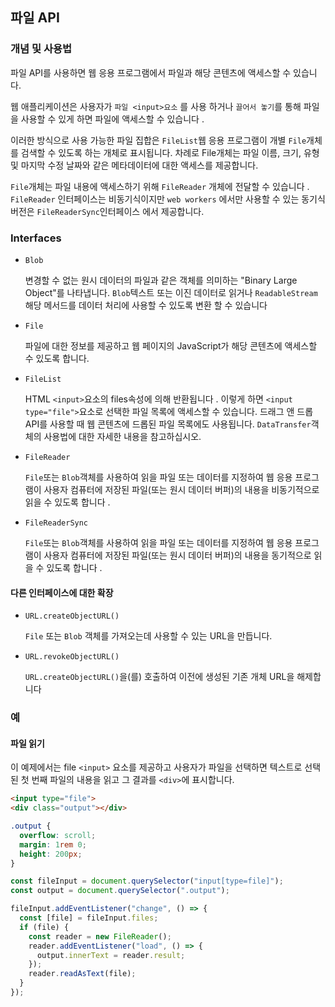 ## 파일 API

### 개념 및 사용법

파일 API를 사용하면 웹 응용 프로그램에서 파일과 해당 콘텐츠에 액세스할 수 있습니다.

웹 애플리케이션은 사용자가 `파일 <input>요소` 를 사용 하거나 `끌어서 놓기`를 통해 파일을 사용할 수 있게 하면 파일에 액세스할 수 있습니다 .

이러한 방식으로 사용 가능한 파일 집합은 `FileList`웹 응용 프로그램이 개별 `File`개체를 검색할 수 있도록 하는 개체로 표시됩니다. 차례로 File개체는 파일 이름, 크기, 유형 및 마지막 수정 날짜와 같은 메타데이터에 대한 액세스를 제공합니다.

`File`개체는 파일 내용에 액세스하기 위해 `FileReader` 개체에 전달할 수 있습니다 . `FileReader` 인터페이스는 비동기식이지만 `web workers` 에서만 사용할 수 있는 동기식 버전은 `FileReaderSync`인터페이스 에서 제공합니다.

### Interfaces

- `Blob`

  변경할 수 없는 원시 데이터의 파일과 같은 객체를 의미하는 "Binary Large Object"를 나타냅니다. `Blob`텍스트 또는 이진 데이터로 읽거나 `ReadableStream`해당 메서드를 데이터 처리에 사용할 수 있도록 변환 할 수 있습니다

- `File`

  파일에 대한 정보를 제공하고 웹 페이지의 JavaScript가 해당 콘텐츠에 액세스할 수 있도록 합니다.

- `FileList`

  HTML `<input>`요소의 files속성에 의해 반환됩니다 . 이렇게 하면 `<input type="file">`요소로 선택한 파일 목록에 액세스할 수 있습니다. 드래그 앤 드롭 API를 사용할 때 웹 콘텐츠에 드롭된 파일 목록에도 사용됩니다. `DataTransfer`객체의 사용법에 대한 자세한 내용을 참고하십시오.

- `FileReader`

  `File`또는 `Blob`객체를 사용하여 읽을 파일 또는 데이터를 지정하여 웹 응용 프로그램이 사용자 컴퓨터에 저장된 파일(또는 원시 데이터 버퍼)의 내용을 비동기적으로 읽을 수 있도록 합니다 .

- `FileReaderSync`

  `File`또는 `Blob`객체를 사용하여 읽을 파일 또는 데이터를 지정하여 웹 응용 프로그램이 사용자 컴퓨터에 저장된 파일(또는 원시 데이터 버퍼)의 내용을 동기적으로 읽을 수 있도록 합니다 .

#### 다른 인터페이스에 대한 확장

- `URL.createObjectURL()`

  `File` 또는 `Blob` 객체를 가져오는데 사용할 수 있는 URL을 만듭니다.

- `URL.revokeObjectURL()`

  `URL.createObjectURL()`을(를) 호출하여 이전에 생성된 기존 개체 URL을 해제합니다

### 예

#### 파일 읽기

이 예제에서는 file `<input>` 요소를 제공하고 사용자가 파일을 선택하면 텍스트로 선택된 첫 번째 파일의 내용을 읽고 그 결과를 `<div>`에 표시합니다.

```HTML
<input type="file">
<div class="output"></div>
```

```css
.output {
  overflow: scroll;
  margin: 1rem 0;
  height: 200px;
}
```

```javascript
const fileInput = document.querySelector("input[type=file]");
const output = document.querySelector(".output");

fileInput.addEventListener("change", () => {
  const [file] = fileInput.files;
  if (file) {
    const reader = new FileReader();
    reader.addEventListener("load", () => {
      output.innerText = reader.result;
    });
    reader.readAsText(file);
  }
});
```
